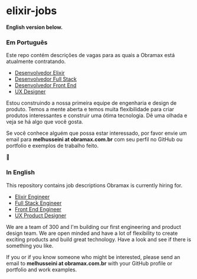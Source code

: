 # elixir-jobs

**English version below.**

### Em Português

Este repo contém descrições de vagas para as quais a Obramax está atualmente contratando.

- [Desenvolvedor Elixir](https://github.com/obramax/elixir-jobs/blob/master/elixir_engineer_pt.md)
- [Desenvolvedor Full Stack](https://github.com/obramax/elixir-jobs/blob/master/full_stack_engineer_pt.md)
- [Desenvolvedor Front End](https://github.com/obramax/elixir-jobs/blob/master/front_end_engineer_pt.md)
- [UX Designer](https://github.com/obramax/elixir-jobs/blob/master/ux_designer_pt.md)

Estou construindo a nossa primeira equipe de engenharia e design de produto. Temos a mente aberta e temos muita flexibilidade para criar produtos interessantes e construir uma ótima tecnologia. Dê uma olhada e veja se há algo que você gosta.

Se você conhece alguém que possa estar interessado, por favor envie um email para **melhusseini at obramax.com.br** com seu perfil no GitHub ou portfolio e exemplos de trabalho feito.

🙂

### In English

This repository contains job descriptions Obramax is currently hiring for.

- [Elixir Engineer](https://github.com/obramax/elixir-jobs/blob/master/elixir_engineer_en.md)
- [Full Stack Engineer](https://github.com/obramax/elixir-jobs/blob/master/full_stack_engineer_en.md)
- [Front End Engineer](https://github.com/obramax/elixir-jobs/blob/master/front_end_engineer_en.md)
- [UX Product Designer](https://github.com/obramax/elixir-jobs/blob/master/ux_designer_pt.md)

We are a team of 300 and I'm building our first engineering and product design team. We are open minded and have a lot of flexibility to create exciting products and build great technology. Have a look and see if there is something you like.

If you or if you know someone who might be interested, please send an email to **melhusseini at obramax.com.br** with your GitHub profile or portfolio and work examples.

